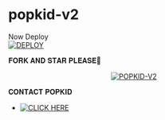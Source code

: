 # popkid-v2

Now Deploy
    <br>
<a href='https://dashboard.heroku.com/new?template=https://github.com/infinixmods/popkid-v2' target="_blank"><img alt='DEPLOY' src='https://img.shields.io/badge/-DEPLOY-pink?style=for-the-badge&logo=nike&logoColor=white'/></a>

𝐅𝐎𝐑𝐊 𝐀𝐍𝐃 𝐒𝐓𝐀𝐑 𝐏𝐋𝐄𝐀𝐒𝐄🥺
<div align="center">
    <a href="https://github.com/infinixmods/popkid-v2/fork">
        <img title="POPKID-V2" src="https://img.shields.io/badge/FORK%20Popkid%20V2-3498DB?style=for-the-badge&logo=nike" />
    </a>
</div>

𝐂𝐎𝐍𝐓𝐀𝐂𝐓 𝐏𝐎𝐏𝐊𝐈𝐃
- <a href="https://wa.me/254111385747" target="_blank">
    <img alt="CLICK HERE" src="https://img.shields.io/badge/ On WhatsApp  -25D366?style=for-the-badge&logo=facebook&logoColor=yellow" />
  </a>
